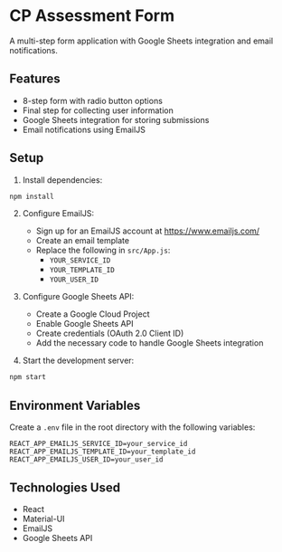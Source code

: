 # CP Assessment Form

A multi-step form application with Google Sheets integration and email notifications.

## Features

- 8-step form with radio button options
- Final step for collecting user information
- Google Sheets integration for storing submissions
- Email notifications using EmailJS

## Setup

1. Install dependencies:
```bash
npm install
```

2. Configure EmailJS:
   - Sign up for an EmailJS account at https://www.emailjs.com/
   - Create an email template
   - Replace the following in `src/App.js`:
     - `YOUR_SERVICE_ID`
     - `YOUR_TEMPLATE_ID`
     - `YOUR_USER_ID`

3. Configure Google Sheets API:
   - Create a Google Cloud Project
   - Enable Google Sheets API
   - Create credentials (OAuth 2.0 Client ID)
   - Add the necessary code to handle Google Sheets integration

4. Start the development server:
```bash
npm start
```

## Environment Variables

Create a `.env` file in the root directory with the following variables:
```
REACT_APP_EMAILJS_SERVICE_ID=your_service_id
REACT_APP_EMAILJS_TEMPLATE_ID=your_template_id
REACT_APP_EMAILJS_USER_ID=your_user_id
```

## Technologies Used

- React
- Material-UI
- EmailJS
- Google Sheets API 